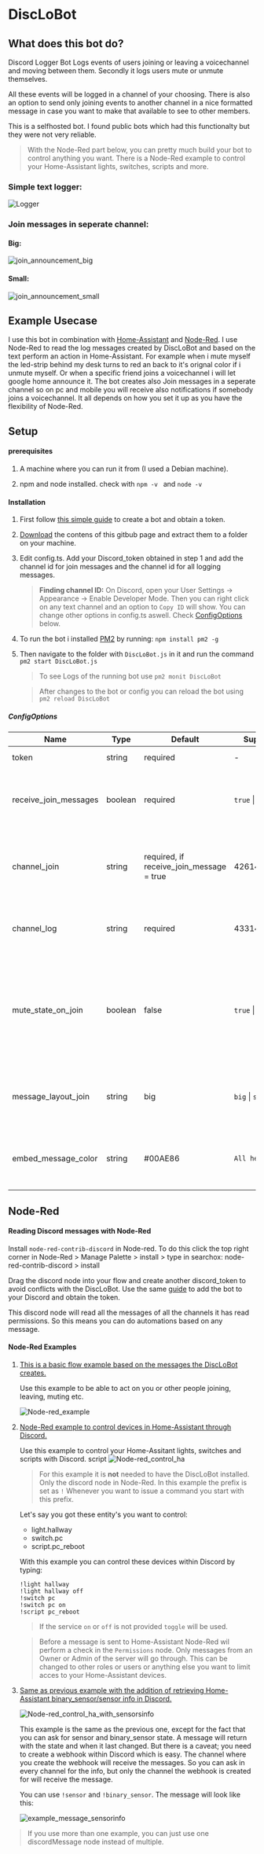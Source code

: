 # DiscLoBot

## What does this bot do?

Discord Logger Bot Logs events of users joining or leaving a voicechannel and moving between them. Secondly it logs users mute or unmute themselves.

All these events will be logged in a channel of your choosing.
There is also an option to send only joining events to another channel in a nice formatted message in case you want to make that available to see to other members.

This is a selfhosted bot. I found public bots which had this functionalty but they were not very reliable.

> With the Node-Red part below, you can pretty much build your bot to control anything you want. There is a Node-Red example to control your Home-Assistant lights, switches, scripts and more.

### Simple text logger:
![Logger](https://raw.githubusercontent.com/Mister-Espria/DiscLoBot/master/readme_images/Logger.PNG)

### Join messages in seperate channel:
#### Big:
![join_announcement_big](https://github.com/Mister-Espria/DiscLoBot/blob/master/readme_images/Join_announcement_big.PNG)


#### Small: 
![join_announcement_small](https://github.com/Mister-Espria/DiscLoBot/blob/master/readme_images/Join_announcement_small.PNG)

## Example Usecase
I use this bot in combination with [Home-Assistant](https://www.home-assistant.io/) and [Node-Red](https://nodered.org/). I use Node-Red to read the log messages created by DiscLoBot and based on the text perform an action in Home-Assistant. For example when i mute myself the led-strip behind my desk turns to red an back to it's orignal color if i unmute myself.
Or when a specific friend joins a voicechannel i will let google home announce it. The bot creates also Join messages in a seperate channel so on pc and mobile you will receive also notifications if somebody joins a voicechannel. It all depends on how you set it up as you have the flexibility of Node-Red.

## Setup

#### prerequisites

1. A machine where you can run it from (I used a Debian machine).

2. npm and node installed. check with ``` npm -v  ``` and ``` node -v  ```

#### Installation

1. First follow [this simple guide](https://github.com/reactiflux/discord-irc/wiki/Creating-a-discord-bot-&-getting-a-token) to create a bot and obtain a token.
2. [Download](https://github.com/Mister-Espria/DiscLoBot/archive/master.zip) the contens of this gitbub page and extract them to a folder on your machine.
3. Edit config.ts. Add your Discord_token obtained in step 1 and add the channel id for join messages and the channel id for all logging messages. 
    > **Finding channel ID:** 
    On Discord, open your User Settings -> Appearance -> Enable Developer Mode. Then you can right click on any text channel and an option to `Copy ID` will show.
You can change other options in config.ts aswell. Check [ConfigOptions](https://github.com/Mister-Espria/DiscLoBot#configoptions) below.
4. To run the bot i installed [PM2](http://pm2.keymetrics.io/) by running: `npm install pm2 -g `
5. Then navigate to the folder with `DiscLoBot.js` in it and run the command `pm2 start DiscLoBot.js`
    > To see Logs of the running bot use `pm2 monit DiscLoBot`

    > After changes to the bot or config you can reload the bot using `pm2 reload DiscLoBot`



##### ConfigOptions

Name | Type | Default | Supported Options | Description
---------|----------|---------|---------|---------
 token | string | required | - | Discord Token 
 receive_join_messages | boolean | required |  `true` \| `false` | Receive formatted Join messages in separate channel.
 channel_join | string | required, if receive_join_message = true | 426146482629993420 | Your channel ID where you want the formatted Join messages to go.
channel_log | string | required | 433146482629993433 | Your channel ID where logging message go to.
mute_state_on_join | boolean | false |  `true` \| `false` | Create initial Mute/Unmute state message when user joins voicechannel if true besides the join message.
message_layout_join | string | big |  `big` \| `small` | Set size of Join message see pictures on top for examples.
embed_message_color | string | #00AE86 | `All hex color codes`| Sets the color of the left bar alongside the Join message.


## Node-Red

#### Reading Discord messages with Node-Red
Install  `node-red-contrib-discord` in Node-red. To do this click the top right corner in Node-Red > Manage Palette > install > type in searchox: node-red-contrib-discord > install

Drag the discord node into your flow and create another discord_token to avoid conflicts with the DiscLoBot. Use the same [guide](https://github.com/reactiflux/discord-irc/wiki/Creating-a-discord-bot-&-getting-a-token) to add the bot to your Discord and obtain the token.

This discord node will read all the messages of all the channels it has read permissions.
So this means you can do automations based on any message.

#### Node-Red Examples
1. [This is a basic flow example based on the messages the DiscLoBot creates.](https://raw.githubusercontent.com/Mister-Espria/DiscLoBot/master/node-red_example/example_1_voicestate_messages.json.txt)
    
    Use this example to be able to act on you or other people joining, leaving, muting etc.

    ![Node-red_example](https://raw.githubusercontent.com/Mister-Espria/DiscLoBot/master/readme_images/Node-red_example.PNG)


2. [Node-Red example to control devices in Home-Assistant through Discord.](https://raw.githubusercontent.com/Mister-Espria/DiscLoBot/master/node-red_example/example_2_ha_control.json.txt)

    Use this example to control your Home-Assitant lights, switches and scripts with Discord.
script
    ![Node-red_control_ha](https://raw.githubusercontent.com/Mister-Espria/DiscLoBot/master/readme_images/Control_HA.PNG)

    >For this example it is **not** needed to have the DiscLoBot installed. Only the discord node in Node-Red.
    In this example the prefix is set as `!` Whenever you want to issue a command you start with this prefix.

    Let's say you got these entity's you want to control: 
    * light.hallway
    * switch.pc
    * script.pc_reboot

    With this example you can control these devices within Discord by typing:

    `!light hallway`     
    `!light hallway off`    
    `!switch pc`       
    `!switch pc on`      
    `!script pc_reboot` 

    > If the service `on` or `off` is not provided `toggle` will be used.

    > Before a message is sent to Home-Assistant Node-Red wil perform a check in the `Permissions` node. Only messages from an Owner or Admin of the server will go through. This can be changed to other roles or users or anything else you want to limit acces to your Home-Assistant devices.

3. [Same as previous example with the addition of retrieving Home-Assistant binary_sensor/sensor info in Discord.](https://raw.githubusercontent.com/Mister-Espria/DiscLoBot/master/node-red_example/example_3_including_sensors.json.txt)

    ![Node-red_control_ha_with_sensorsinfo](https://raw.githubusercontent.com/Mister-Espria/DiscLoBot/master/readme_images/Node-Red_example_3.PNG)

    This example is the same as the previous one, except for the fact that you can ask for sensor and binary_sensor state. A message will return with the state and when it last changed. But there is a caveat; you need to create a webhook within Discord which is easy. The channel where you create the webhook will receive the messages. So you can ask in every channel for the info, but only the channel the webhook is created for will receive the message.
   
    You can use `!sensor` and `!binary_sensor`. The message will look like this:
    
    ![example_message_sensorinfo](https://raw.githubusercontent.com/Mister-Espria/DiscLoBot/master/readme_images/Example_sensor_message.PNG)
    
> If you use more than one example, you can just use one discordMessage node instead of multiple.




